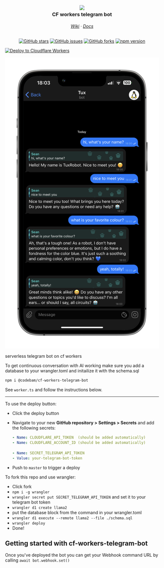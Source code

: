 <h3 align="center">
<img src="https://raw.githubusercontent.com/codebam/cf-workers-telegram-bot/main/assets/logo.png" width="100" />
<br/>
CF workers telegram bot
<br/>
</h3>

<h6 align="center">
<a href="https://github.com/codebam/cf-workers-telegram-bot/wiki">Wiki</a>
 · 
<a  href="https://codebam.github.io/cf-workers-telegram-bot-docs/">Docs</a>
</h6>

<p  align="center">
<a href="https://github.com/codebam/cf-workers-telegram-bot/stargazers">  <img src="https://img.shields.io/github/stars/codebam/cf-workers-telegram-bot?style=for-the-badge&logo=starship&color=111111&logoColor=ffffff&labelColor=000000" alt="GitHub stars"/></a>
<a href="https://github.com/codebam/cf-workers-telegram-bot/issues">
  <img src="https://img.shields.io/github/issues/codebam/cf-workers-telegram-bot?style=for-the-badge&logo=gitbook&color=111111&logoColor=ffffff&labelColor=000000" alt="GitHub issues"/></a>
<a href="https://github.com/codebam/cf-workers-telegram-bot">  <img src="https://img.shields.io/github/forks/codebam/cf-workers-telegram-bot?style=for-the-badge&logo=git&color=111111&logoColor=ffffff&labelColor=000000" alt="GitHub forks"/></a>
<a href="https://www.npmjs.com/package/rayous">  <img src="https://img.shields.io/npm/v/rayous?style=for-the-badge&logo=npm&color=111111&logoColor=ffffff&labelColor=000000" alt="npm version" /></a>
</p>

[![Deploy to Cloudflare Workers](https://deploy.workers.cloudflare.com/button)](https://deploy.workers.cloudflare.com/?url=https://github.com/codebam/cf-workers-telegram-bot)

![screenshot of cf-workers-telegram-bot](/screenshot.png)

serverless telegram bot on cf workers

To get continuous conversation with AI working make sure you add a database
to your wrangler.toml and initailize it with the schema.sql

```sh
npm i @codebam/cf-workers-telegram-bot
```

See `worker.ts` and follow the instructions below.

---

To use the deploy button:

- Click the deploy button
- Navigate to your new **GitHub repository &gt; Settings &gt; Secrets** and add the following secrets:

  ```yaml
  - Name: CLOUDFLARE_API_TOKEN  (should be added automatically)
  - Name: CLOUDFLARE_ACCOUNT_ID (should be added automatically)

  - Name: SECRET_TELEGRAM_API_TOKEN
  - Value: your-telegram-bot-token
  ```

- Push to `master` to trigger a deploy

To fork this repo and use wrangler:

- Click fork
- `npm i -g wrangler`
- `wrangler secret put SECRET_TELEGRAM_API_TOKEN` and set it to your telegram
  bot token
- `wrangler d1 create llama2`
- put the database block from the command in your wrangler.toml
- `wrangler d1 execute --remote llama2 --file ./schema.sql`
- `wrangler deploy`
- Done!

## Getting started with cf-workers-telegram-bot

Once you've deployed the bot you can get your Webhook command URL by calling `await bot.webhook.set()`

